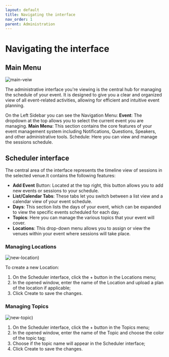 ```yaml
---
layout: default
title: Navigating the interface
nav_order: 1
parent: Administration
---
```


# Navigating the interface

## Main Menu

![main-veiw](https://github.com/egoranuchin/merk.team-test/blob/07398b5634643ac6dc593c88da20b73baad407eb/assets/images/main-view.png?raw=true)


The administrative interface you're viewing is the central hub for managing the schedule of your event. It is designed to give you a clear and organized view of all event-related activities, allowing for efficient and intuitive event planning.

On the Left Sidebar you can see the Navigation Menu:
**Event**: The dropdown at the top allows you to select the current event you are managing.
**Main Menu**: This section contains the core features of your event management system including Notifications, Questions, Speakers, and other administrative tools.
Schedule: Here you can view and manage the sessions schedule.

## Scheduler interface

The central area of the interface represents the timeline view of sessions in the selected venue.It contains the following features:

* **Add Event** Button: Located at the top right, this button allows you to add new events or sessions to your schedule.
* **List/Calendar Tabs**: These tabs let you switch between a list view and a calendar view of your event schedule.
* **Days**: This section lists the days of your event, which can be expanded to view the specific events scheduled for each day.
* **Topics**: Here you can manage the various topics that your event will cover.
* **Locations**: This drop-down menu allows you to assign or view the venues within your event where sessions will take place.

### Managing Locations

![new-location](https://github.com/egoranuchin/merk.team-test/blob/07398b5634643ac6dc593c88da20b73baad407eb/assets/images/new-venue.png?raw=true))

To create a new Location:

1. On the Scheduler interface, click the + button in the Locations menu;
2. In the opened window, enter the name of the Location and upload a plan of the location if applicable;
3. Click Create to save the changes.

### Managing Topics

![new-topic](https://github.com/egoranuchin/merk.team-test/blob/07398b5634643ac6dc593c88da20b73baad407eb/assets/images/new-topic.png?raw=true))

1. On the Scheduler interface, click the + button in the Topics menu;
2. In the opened window, enter the name of the Topic and choose the color of the topic tag;
3. Choose if the topic name will appear in the Scheduler interface;
4. Click Create to save the changes.
